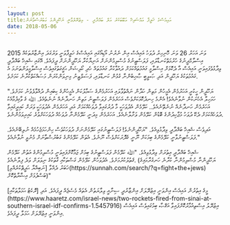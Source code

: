 ```yaml
---
layout: post
title:އައިއެސްގެ ޚަލީފާ އައްޝައިޚް އަބޫބަކުރު އަލް ބަޣްދާދީ - އިޒުރޭލުވާނީ ޔަހޫދީންގެ ގަބުރުސްތާނަށް
date: 2018-05-06
---
```

<br/>
2015 ވަނަ އަހަރު 26 ވަނަ ހޮނިހިރު ދުވަހު އައިއެސް އިން ނެރުނު އޯޑިއޯގައި އައިއެސްގެ ޚަލީފާވަނީ ވަރުގަދަ އިންޒާރުތަކެއް އިސްލާމްދީނުގެ ހުރުމަތްކަނޑާލައި، ފަލަސްޠީނުގެ މުސްލިމުންނަށް އަނިޔާކުރާ ޔަހޫދީންނަށް ދީފައެވެ. އޭގައި ޝެއިޚް ބަޣްދާދީ ވިދާޅުވެފައިވަނީ އައިއެސް އާ ދެކޮޅަށް އިސްލާމީ ގައުމުތައްކަމަށް ދައުވާކުރާ ގައުމުތައް ހެދި ކޯލިޝަން ޙަޤީގަތުގައިވެސް އިސްލާމީވަންތަނަމަ އެ ގައުމުތަކުގެ ޔަހޫދީން އަދި ޞަލީބީ ޞާހިބުންނާ ގުޅުން ކަނޑާލައި، ފަސަލްޠީނު މިނިވަންކުރަން މަސައްކަތްކުރާނެ ކަމަށެވެ. 
<br/>
<br/>
"ޔަހޫދީން ހީކުރީ އަހަރުމެން އެމީހުން މަތިން ހަދާން ނައްތުވާލައި އަހަރުމެންގެ ސަމާލުކަން އެމީހުންގެ ކިބައިން ދުއްވާލެވުނު ކަމަށެވެ. ހަމަހިލާ އެހެނަކުން ނުވާނެއެވެ! އެންމެ ހިނދުކޮޅަކަށްވެސް އަހަރެމެން ފަލަސްޠީނު މަތިން ހަނދާނެއް ނުނެތެއެވެ. ﷲ ގެ ވާގިފުޅާއެކު އަހަރެމެން ހަނދާނެއް ނުނެތޭނެއެވެ.. ކަލޭމެން އެދުވަހަކީ މާ ދުރުގައިވާ ދުވަހެއްކަމަށް އަދި އަހަރެމެން އެދުވަހަކީ ވަރަށް ކައިރީގައިވާ ދުވަހެއްކަމަށް ދެކޭ ދުވަހު މުޖާހިދުންގެ ބޮޑުން ކަލޭމެން ވަށާލާނެއެވެ. އަހަރެމެން މިދަނީ ކަލޭމެންނާ ދުވަހެއް ދުވަހަކަށްވުރެ ކައިރިވަމުންނެވެ. 
<br/>
<br/>
އަދިވެސް ޝެއިޚް ބަޣްދާދީ ވިދާޅުވިއެވެ. "ޔަހޫދީންނެވެ! ފަލަސްޠީނުގައި ކަލޭމެންނަށް ދުވަހަކުވެސް ހިންހަމަޖެހުމެއް ނުލިބޭނެއެވެ. ފަލަސްޠީނުވާނީ ކަލޭމެންގެ ބިމަކަށް ނޫނީ ގެދޮރަކަށްވެސް ނޫނެވެ. އެތަން ކަލޭމެންގެ ގަބުރުސްތާނަށް މެނުވީ ނުވާނެއެވެ."  
<br/>
<br/>
ޝެއިޚް ބަޣްދާދީ އިތުރަށް ވިދާޅުވިއެވެ. "ﷲ ކަލޭމެން ފަލަސްޠީނުގެ ބިމަށް ޖަމާކޮށްފައިވަނީ މުސްލިމުންގެ އަތުން ކަލޭމެން ޤަތުލުކުރުމަށެވެ. އެދުވަހުން ކަލޭމެން ގަސްތަކާއި ގާތަކުގެ ނިވަލަށް ވަދެ ފިލާނެއެވެ. (ޔަހޫދީންނާ މުސްލިމުންނާ ކުރާނެ ހަނގުރާމައިގެ ޚަބަރު ދެއްވާ [ނަބިއްޔާ ޙަދީޘްކުރެއްވި](https://sunnah.com/search/?q=fight+the+jews) ބަސްފުޅަށް އިޝާރާތްކޮށް)"
<br/>
<br/>
މީގެ އިތުރުން އައިއެސް އިންވަނީ އިޒުރޭލަށް އިންޒާރުދީ ސިނާއީ ވިލާޔަތުން އެތައް މެސެޖެއް ދީފައެވެ. އަދި [ރޮކެޓު ޙަމަލާތަކާއި](https://www.haaretz.com/israel-news/two-rockets-fired-from-sinai-at-southern-israel-idf-confirms-1.5457916) އިޒުރޭލު އިސްތިއުމާރުކޮށްފައިވާ އަޤްޞާ ބިމުގައިވެސް އައިއެސް އިންވަނީ އިޒުރޭލަށް ޙަމަލާ ދީފައެވެ.

